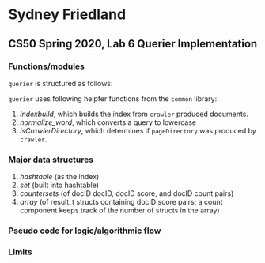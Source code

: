 # Sydney Friedland
## CS50 Spring 2020, Lab 6 Querier Implementation

### Functions/modules

`querier` is structured as follows:





`querier` uses following helpfer functions from the `common` library:
  1. *indexbuild*, which builds the index from `crawler` produced documents.
  2. *normalize_word*, which converts a query to lowercase
  3. *isCrawlerDirectory*, which determines if `pageDirectory` was produced by `crawler`.

### Major data structures

 1. *hashtable* (as the index) 
 2. *set* (built into hashtable)
 3. *countersets* (of docID docID, docID score, and docID count pairs)
 4. *array* (of result_t structs containing docID score pairs; a count component keeps track of the number of structs in the array)

### Pseudo code for logic/algorithmic flow


### Limits


